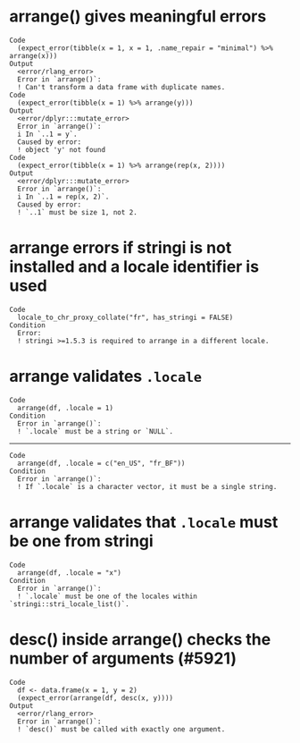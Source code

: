 # arrange() gives meaningful errors

    Code
      (expect_error(tibble(x = 1, x = 1, .name_repair = "minimal") %>% arrange(x)))
    Output
      <error/rlang_error>
      Error in `arrange()`:
      ! Can't transform a data frame with duplicate names.
    Code
      (expect_error(tibble(x = 1) %>% arrange(y)))
    Output
      <error/dplyr:::mutate_error>
      Error in `arrange()`:
      i In `..1 = y`.
      Caused by error:
      ! object 'y' not found
    Code
      (expect_error(tibble(x = 1) %>% arrange(rep(x, 2))))
    Output
      <error/dplyr:::mutate_error>
      Error in `arrange()`:
      i In `..1 = rep(x, 2)`.
      Caused by error:
      ! `..1` must be size 1, not 2.

# arrange errors if stringi is not installed and a locale identifier is used

    Code
      locale_to_chr_proxy_collate("fr", has_stringi = FALSE)
    Condition
      Error:
      ! stringi >=1.5.3 is required to arrange in a different locale.

# arrange validates `.locale`

    Code
      arrange(df, .locale = 1)
    Condition
      Error in `arrange()`:
      ! `.locale` must be a string or `NULL`.

---

    Code
      arrange(df, .locale = c("en_US", "fr_BF"))
    Condition
      Error in `arrange()`:
      ! If `.locale` is a character vector, it must be a single string.

# arrange validates that `.locale` must be one from stringi

    Code
      arrange(df, .locale = "x")
    Condition
      Error in `arrange()`:
      ! `.locale` must be one of the locales within `stringi::stri_locale_list()`.

# desc() inside arrange() checks the number of arguments (#5921)

    Code
      df <- data.frame(x = 1, y = 2)
      (expect_error(arrange(df, desc(x, y))))
    Output
      <error/rlang_error>
      Error in `arrange()`:
      ! `desc()` must be called with exactly one argument.

